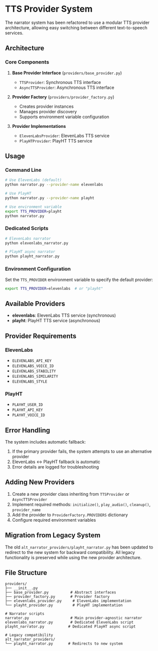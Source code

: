 # TTS Provider System

The narrator system has been refactored to use a modular TTS provider architecture, allowing easy switching between different text-to-speech services.

## Architecture

### Core Components

1. **Base Provider Interface** (`providers/base_provider.py`)
   - `TTSProvider`: Synchronous TTS interface
   - `AsyncTTSProvider`: Asynchronous TTS interface

2. **Provider Factory** (`providers/provider_factory.py`)
   - Creates provider instances
   - Manages provider discovery
   - Supports environment variable configuration

3. **Provider Implementations**
   - `ElevenLabsProvider`: ElevenLabs TTS service
   - `PlayHTProvider`: PlayHT TTS service

## Usage

### Command Line

```bash
# Use ElevenLabs (default)
python narrator.py --provider-name elevenlabs

# Use PlayHT
python narrator.py --provider-name playht

# Use environment variable
export TTS_PROVIDER=playht
python narrator.py
```

### Dedicated Scripts

```bash
# ElevenLabs narrator
python elevenlabs_narrator.py

# PlayHT async narrator  
python playht_narrator.py
```

### Environment Configuration

Set the `TTS_PROVIDER` environment variable to specify the default provider:
```bash
export TTS_PROVIDER=elevenlabs  # or "playht"
```

## Available Providers

- **elevenlabs**: ElevenLabs TTS service (synchronous)
- **playht**: PlayHT TTS service (asynchronous)

## Provider Requirements

### ElevenLabs
- `ELEVENLABS_API_KEY`
- `ELEVENLABS_VOICE_ID` 
- `ELEVENLABS_STABILITY`
- `ELEVENLABS_SIMILARITY`
- `ELEVENLABS_STYLE`

### PlayHT
- `PLAYHT_USER_ID`
- `PLAYHT_API_KEY`
- `PLAYHT_VOICE_ID`

## Error Handling

The system includes automatic fallback:
1. If the primary provider fails, the system attempts to use an alternative provider
2. ElevenLabs ↔ PlayHT fallback is automatic
3. Error details are logged for troubleshooting

## Adding New Providers

1. Create a new provider class inheriting from `TTSProvider` or `AsyncTTSProvider`
2. Implement required methods: `initialize()`, `play_audio()`, `cleanup()`, `provider_name`
3. Add the provider to `ProviderFactory.PROVIDERS` dictionary
4. Configure required environment variables

## Migration from Legacy System

The old `alt_narrator_providers/playht_narrator.py` has been updated to redirect to the new system for backward compatibility. All legacy functionality is preserved while using the new provider architecture.

## File Structure

```
providers/
├── __init__.py
├── base_provider.py          # Abstract interfaces
├── provider_factory.py       # Provider factory
├── elevenlabs_provider.py     # ElevenLabs implementation
└── playht_provider.py         # PlayHT implementation

# Narrator scripts
narrator.py                   # Main provider-agnostic narrator
elevenlabs_narrator.py        # Dedicated ElevenLabs script
playht_narrator.py           # Dedicated PlayHT async script

# Legacy compatibility
alt_narrator_providers/
└── playht_narrator.py       # Redirects to new system
``` 